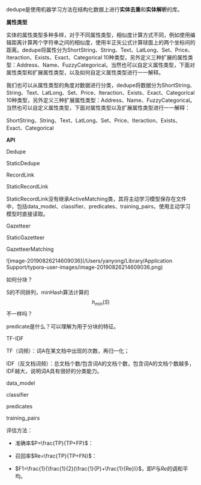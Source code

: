 dedupe是使用机器学习方法在结构化数据上进行**实体去重**和**实体解析**的库。



**属性类型**

实体的属性类型多种多样，对于不同属性类型，相似度计算方式不同，例如使用编辑距离计算两个字符串之间的相似度，使用半正矢公式计算球面上的两个坐标间的距离。dedupe将属性分为ShortString、String、Text、LatLong、Set、Price、Iteraction、Exists、Exact、Categorical 10种类型，另外定义三种扩展的属性类型：Address、Name、FuzzyCategorical。当然也可以自定义属性类型，下面对属性类型和扩展属性类型，以及如何自定义属性类型进行一一解释。



我们也可以从属性类型的角度对数据进行分类，dedupe将数据分为ShortString、String、Text、LatLong、Set、Price、Iteraction、Exists、Exact、Categorical 10种类型，另外定义三种扩展属性类型：Address、Name、FuzzyCategorical。当然也可以自定义属性类型，下面对属性类型以及扩展属性类型进行一一解释：

ShortString、String、Text、LatLong、Set、Price、Iteraction、Exists、Exact、Categorical 





**API**

Dedupe



StaticDedupe



RecordLink



StaticRecordLink

StaticRecordLink没有继承ActiveMatching类，其将主动学习模型保存在文件中，包括data_model、classifier、predicates、training_pairs，使用主动学习模型时直接读取。




Gazetteer



StaticGazetteer



GazetteerMatching



![image-20190826214609036](/Users/yanyong/Library/Application Support/typora-user-images/image-20190826214609036.png)





如何分块？



S的不同排列，minHash算法计算的$$h_{min}(S)$$不一样吗？



predicate是什么？可以理解为用于分块的特征。



TF-IDF

TF（词频）：词A在某文档中出现的次数，再归一化；

IDF（反文档词频）：总文档个数/包含词A的文档个数，包含词A的文档个数越多，IDF越大，说明词A具有很好的分类能力。





data_model

classifier

predicates

training_pairs



评估方法：

- 准确率$P=\frac{TP}{TP+FP}$：

- 召回率$Re=\frac{TP}{TP+FN}$：

- $F1=\frac{1}{\frac{1}{2}(\frac{1}{P}+\frac{1}{Re})}$，即$P$与$Re$的调和平均。




